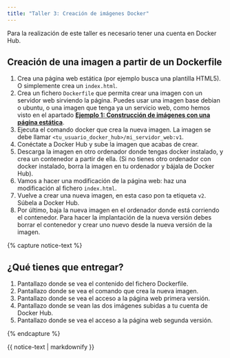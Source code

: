 ```yaml
---
title: "Taller 3: Creación de imágenes Docker"
---
```


Para la realización de este taller es necesario tener una cuenta en Docker Hub.

## Creación de una imagen a partir de un Dockerfile 

1. Crea una página web estática (por ejemplo busca una plantilla HTML5). O simplemente crea un `index.html`.
2. Crea un fichero `Dockerfile` que permita crear una imagen con un servidor web sirviendo la página. Puedes usar una imagen base debian o ubuntu, o una imagen que tenga ya un servicio web, como hemos visto en el apartado [**Ejemplo 1: Construcción de imágenes con una página estática**](https://github.com/josedom24/curso_docker_ies/blob/main/modulo5/ejemplo1.md).
3. Ejecuta el comando docker que crea la nueva imagen. La imagen se debe llamar `<tu_usuario_docker_hub>/mi_servidor_web:v1`.
4. Conéctate a Docker Hub y sube la imagen que acabas de crear.
5. Descarga la imagen en otro ordenador donde tengas docker instalado, y crea un contenedor a partir de ella. (Si no tienes otro ordenador con docker instalado, borra la imagen en tu ordenador y bájala de Docker Hub).
6. Vamos a hacer una modificación de la página web: haz una modificación al fichero `index.html`.
7. Vuelve a crear una nueva imagen, en esta caso pon ta etiqueta `v2`. Súbela a Docker Hub.
8. Por último, baja la nueva imagen en el ordenador donde está corriendo el contenedor. Para hacer la implantación de la nueva versión debes borrar el contenedor y crear uno nuevo desde la nueva versión de la imagen.

{% capture notice-text %}
## ¿Qué tienes que entregar?

1. Pantallazo donde se vea el contenido del fichero Dockerfile.
2. Pantallazo donde se vea el comando que crea la nueva imagen.
3. Pantallazo donde se vea el acceso a la página web primera versión.
4. Pantallazo donde se vean las dos imágenes subidas a tu cuenta de Docker Hub.
5. Pantallazo donde se vea el acceso a la página web segunda versión.

{% endcapture %}<div class="notice--info">{{ notice-text | markdownify }}</div>
